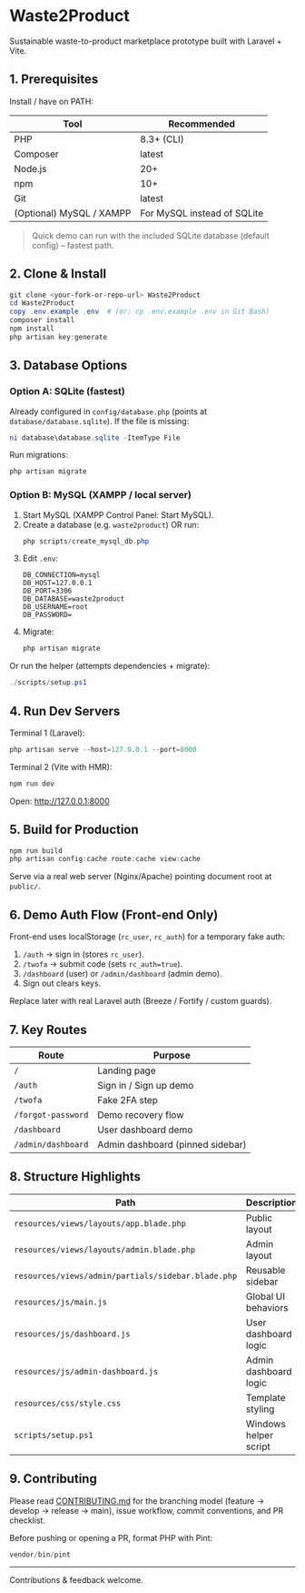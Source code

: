 # Waste2Product

Sustainable waste-to-product marketplace prototype built with Laravel + Vite.

## 1. Prerequisites

Install / have on PATH:

| Tool | Recommended |
|------|-------------|
| PHP  | 8.3+ (CLI) |
| Composer | latest |
| Node.js | 20+ |
| npm | 10+ |
| Git | latest |
| (Optional) MySQL / XAMPP | For MySQL instead of SQLite |

> Quick demo can run with the included SQLite database (default config) – fastest path.

## 2. Clone & Install

```powershell
git clone <your-fork-or-repo-url> Waste2Product
cd Waste2Product
copy .env.example .env  # (or: cp .env.example .env in Git Bash)
composer install
npm install
php artisan key:generate
```

## 3. Database Options

### Option A: SQLite (fastest)
Already configured in `config/database.php` (points at `database/database.sqlite`). If the file is missing:
```powershell
ni database\database.sqlite -ItemType File
```
Run migrations:
```powershell
php artisan migrate
```

### Option B: MySQL (XAMPP / local server)
1. Start MySQL (XAMPP Control Panel: Start MySQL).
2. Create a database (e.g. `waste2product`) OR run:
   ```powershell
   php scripts/create_mysql_db.php
   ```
3. Edit `.env`:
   ```dotenv
   DB_CONNECTION=mysql
   DB_HOST=127.0.0.1
   DB_PORT=3306
   DB_DATABASE=waste2product
   DB_USERNAME=root
   DB_PASSWORD=
   ```
4. Migrate:
   ```powershell
   php artisan migrate
   ```

Or run the helper (attempts dependencies + migrate):
```powershell
./scripts/setup.ps1
```

## 4. Run Dev Servers

Terminal 1 (Laravel):
```powershell
php artisan serve --host=127.0.0.1 --port=8000
```
Terminal 2 (Vite with HMR):
```powershell
npm run dev
```
Open: http://127.0.0.1:8000

## 5. Build for Production
```powershell
npm run build
php artisan config:cache route:cache view:cache
```
Serve via a real web server (Nginx/Apache) pointing document root at `public/`.

## 6. Demo Auth Flow (Front-end Only)
Front-end uses localStorage (`rc_user`, `rc_auth`) for a temporary fake auth:
1. `/auth` → sign in (stores `rc_user`).
2. `/twofa` → submit code (sets `rc_auth=true`).
3. `/dashboard` (user) or `/admin/dashboard` (admin demo).
4. Sign out clears keys.

Replace later with real Laravel auth (Breeze / Fortify / custom guards).

## 7. Key Routes
| Route | Purpose |
|-------|---------|
| `/` | Landing page |
| `/auth` | Sign in / Sign up demo |
| `/twofa` | Fake 2FA step |
| `/forgot-password` | Demo recovery flow |
| `/dashboard` | User dashboard demo |
| `/admin/dashboard` | Admin dashboard (pinned sidebar) |

## 8. Structure Highlights
| Path | Description |
|------|-------------|
| `resources/views/layouts/app.blade.php` | Public layout |
| `resources/views/layouts/admin.blade.php` | Admin layout |
| `resources/views/admin/partials/sidebar.blade.php` | Reusable sidebar |
| `resources/js/main.js` | Global UI behaviors |
| `resources/js/dashboard.js` | User dashboard logic |
| `resources/js/admin-dashboard.js` | Admin dashboard logic |
| `resources/css/style.css` | Template styling |
| `scripts/setup.ps1` | Windows helper script |

## 9. Contributing

Please read [CONTRIBUTING.md](CONTRIBUTING.md) for the branching model (feature -> develop -> release -> main), issue workflow, commit conventions, and PR checklist.

Before pushing or opening a PR, format PHP with Pint:

```powershell
vendor/bin/pint
```

---
Contributions & feedback welcome.
